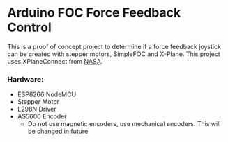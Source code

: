 # Arduino FOC Force Feedback Control

This is a proof of concept project to determine if a force feedback joystick can be created with stepper motors, SimpleFOC and X-Plane. This project uses XPlaneConnect from [NASA](https://github.com/nasa/XPlaneConnect). 

### Hardware:
- ESP8266 NodeMCU
- Stepper Motor
- L298N Driver
- AS5600 Encoder
  - Do not use magnetic encoders, use mechanical encoders. This will be changed in future
